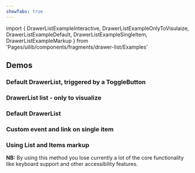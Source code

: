 ```yaml
---
showTabs: true
---
```


import {
DrawerListExampleInteractive,
DrawerListExampleOnlyToVisulaize,
DrawerListExampleDefault,
DrawerListExampleSingleItem,
DrawerListExampleMarkup
} from 'Pages/uilib/components/fragments/drawer-list/Examples'

## Demos

### Default DrawerList, triggered by a ToggleButton

<DrawerListExampleInteractive />

### DrawerList list - only to visualize

<DrawerListExampleOnlyToVisulaize />

### Default DrawerList

<DrawerListExampleDefault />

### Custom event and link on single item

<DrawerListExampleSingleItem />

### Using List and Items markup

**NB:** By using this method you lose currently a lot of the core functionality like keyboard support and other accessibility features.

<DrawerListExampleMarkup />
